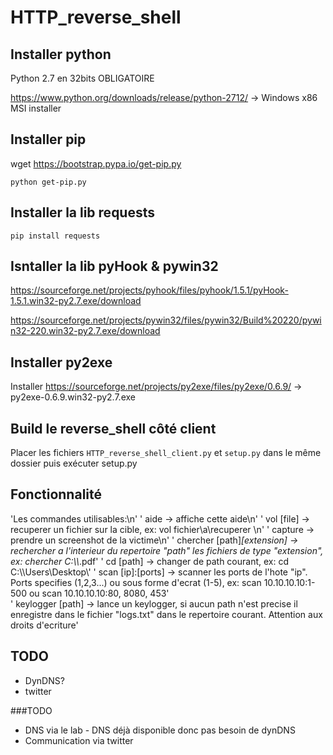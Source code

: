 # HTTP_reverse_shell

## Installer python
Python 2.7 en 32bits OBLIGATOIRE

https://www.python.org/downloads/release/python-2712/ -> Windows x86 MSI installer


## Installer pip
wget https://bootstrap.pypa.io/get-pip.py

`python get-pip.py`

## Installer la lib requests
`pip install requests`

## Isntaller la lib pyHook & pywin32
https://sourceforge.net/projects/pyhook/files/pyhook/1.5.1/pyHook-1.5.1.win32-py2.7.exe/download

https://sourceforge.net/projects/pywin32/files/pywin32/Build%20220/pywin32-220.win32-py2.7.exe/download


## Installer py2exe
Installer https://sourceforge.net/projects/py2exe/files/py2exe/0.6.9/ -> py2exe-0.6.9.win32-py2.7.exe

## Build le reverse_shell côté client
Placer les fichiers `HTTP_reverse_shell_client.py` et `setup.py` dans le même dossier puis exécuter setup.py

## Fonctionnalité
'Les commandes utilisables:\n'
'	aide -> affiche cette aide\n'
'	vol [file] -> recuperer un fichier sur la cible, ex: vol fichier\\a\\recuperer \n'
'	capture -> prendre un screenshot de la victime\n'
'	chercher [path]*[extension] -> rechercher a l\'interieur du repertoire "path" les fichiers de type "extension", ex: chercher C:\\\\*.pdf'
'	cd [path] -> changer de path courant, ex: cd C:\\\\Users\\Desktop\\'
'	scan [ip]:[ports] -> scanner les ports de l\'hote "ip". Ports specifies (1,2,3...) ou sous forme d\'ecrat (1-5), ex: scan 10.10.10.10:1-500 ou scan 10.10.10.10:80, 8080, 453'			
'	keylogger [path] -> lance un keylogger, si aucun path n\'est precise il enregistre dans le fichier "logs.txt" dans le repertoire courant. Attention aux droits d\'ecriture'			
			


## TODO
- DynDNS? 
- twitter




###TODO
- DNS via le lab - DNS déjà disponible donc pas besoin de dynDNS
- Communication via twitter



